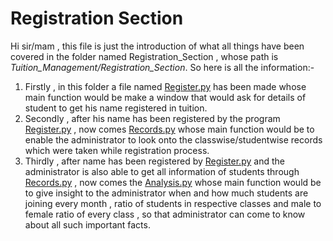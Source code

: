 # Registration Section

Hi sir/mam , this file is just the introduction of what all things have been covered in the folder named Registration_Section , whose path is *Tuition_Management/Registration_Section*. So here is all the information:-

1. Firstly , in this folder a file named [Register.py](Tuition_Management/Registration_Section/Register.py) has been made whose main function would be make a window that would ask for details of student to get his name registered in tuition.
1. Secondly , after his name has been registered by the program [Register.py](Tuition_Management/Registration_Section/Register.py) , now comes [Records.py](Tuition_Management/Registration_Section/Records.py) whose main function would be to enable the administrator to look onto the classwise/studentwise records which were taken while registration process.
3. Thirdly , after name has been registered by [Register.py](Tuition_Management/Registration_Section/Register.py) and the administrator is also able to get all information of students through [Records.py](Tuition_Management/Registration_Section/Records.py) , now comes the [Analysis.py](Tuition_Management/Registration_Section/Analysis.py) whose main function would be to give insight to the administrator when and how much students are joining every month , ratio of students in respective classes and male to female ratio of every class , so that administrator can come to know about all such important facts.